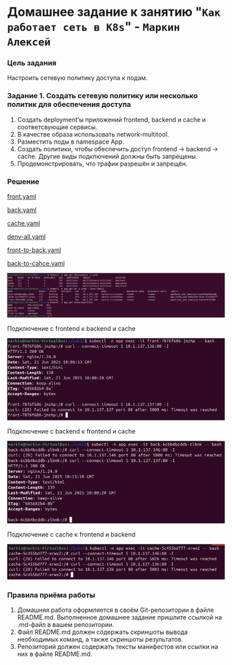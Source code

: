 # Домашнее задание к занятию "`Как работает сеть в K8s`" - `Маркин Алексей`

### Цель задания

Настроить сетевую политику доступа к подам.

### Задание 1. Создать сетевую политику или несколько политик для обеспечения доступа

1. Создать deployment'ы приложений frontend, backend и cache и соответсвующие сервисы.
2. В качестве образа использовать network-multitool.
3. Разместить поды в namespace App.
4. Создать политики, чтобы обеспечить доступ frontend -> backend -> cache. Другие виды подключений должны быть запрещены.
5. Продемонстрировать, что трафик разрешён и запрещён.

### Решение

[front.yaml](./front.yaml)

[back.yaml](./back.yaml)

[cache.yaml](./cache.yaml)

[deny-all.yaml](./deny-all.yaml)

[front-to-back.yaml](./front-to-back.yaml)

[back-to-cahce.yaml](./back-to-cahce.yaml)

![1](./img/1.png)

Подключение с frontend к backend и cache

![2](./img/2.png)

Подключение с backend к frontend и cache

![3](./img/3.png)

Подключение с cache к frontend и backend

![4](./img/4.png)


### Правила приёма работы

1. Домашняя работа оформляется в своём Git-репозитории в файле README.md. Выполненное домашнее задание пришлите ссылкой на .md-файл в вашем репозитории.
2. Файл README.md должен содержать скриншоты вывода необходимых команд, а также скриншоты результатов.
3. Репозиторий должен содержать тексты манифестов или ссылки на них в файле README.md.